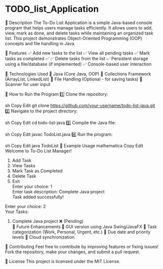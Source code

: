 # TODO_list_Application

📌 Description
The To-Do List Application is a simple Java-based console program that helps users manage tasks efficiently. It allows users to add, view, mark as done, and delete tasks while maintaining an organized task list. This project demonstrates Object-Oriented Programming (OOP) concepts and file handling in Java.

📌 Features
✅ Add new tasks to the list
✅ View all pending tasks
✅ Mark tasks as completed ✅
✅ Delete tasks from the list
✅ Persistent storage using a file/database (if implemented)
✅ Console-based user interaction

📌 Technologies Used
🔹 Java (Core Java, OOP)
🔹 Collections Framework (ArrayList, LinkedList)
🔹 File Handling (Optional - for saving tasks)
🔹 Scanner for user input

📌 How to Run the Program
1️⃣ Clone the repository:

sh
Copy
Edit
git clone https://github.com/your-username/todo-list-java.git
2️⃣ Navigate to the project directory:

sh
Copy
Edit
cd todo-list-java
3️⃣ Compile the Java file:

sh
Copy
Edit
javac TodoList.java
4️⃣ Run the program:

sh
Copy
Edit
java TodoList
📌 Example Usage
mathematica
Copy
Edit
Welcome to To-Do List Manager!
1. Add Task  
2. View Tasks  
3. Mark Task as Completed  
4. Delete Task  
5. Exit  
Enter your choice: 1  
Enter task description: Complete Java project  
Task added successfully!  

Enter your choice: 2  
Your Tasks:  
1. Complete Java project ❌ (Pending)  
📌 Future Enhancements
🚀 GUI version using Java Swing/JavaFX
🚀 Task categorization (Work, Personal, Urgent, etc.)
🚀 Due date and priority levels
🚀 Cloud synchronization

📌 Contributing
Feel free to contribute by improving features or fixing issues! Fork the repository, make your changes, and submit a pull request.

📌 License
This project is licensed under the MIT License.

